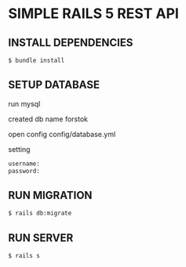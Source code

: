 # SIMPLE RAILS 5 REST API

## INSTALL DEPENDENCIES
```bash
$ bundle install
```

## SETUP DATABASE
run mysql

created db name forstok

open config
config/database.yml

setting
```bash
username:
password: 
```


## RUN MIGRATION
```bash
$ rails db:migrate
```

## RUN SERVER
```bash
$ rails s
```


